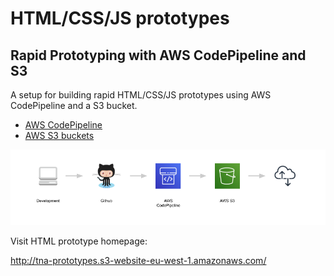 # HTML/CSS/JS prototypes

## Rapid Prototyping with AWS CodePipeline and S3

A setup for building rapid HTML/CSS/JS prototypes using AWS CodePipeline and a S3 bucket.

* [AWS CodePipeline](https://aws.amazon.com/codepipeline/)
* [AWS S3 buckets](https://aws.amazon.com/s3/)

![prototyping diagram](./img/prototyping-diagram.png)

Visit HTML prototype homepage:

http://tna-prototypes.s3-website-eu-west-1.amazonaws.com/
